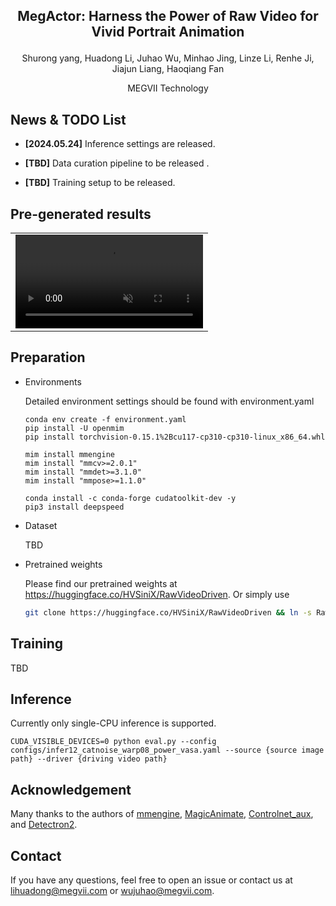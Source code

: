 ## <p align=center>MegActor: Harness the Power of Raw Video for Vivid Portrait Animation</p>

<p align=center>Shurong yang, Huadong Li, Juhao Wu, Minhao Jing, Linze Li, Renhe Ji, Jiajun Liang, Haoqiang Fan</p>

<p align=center>MEGVII Technology</p>

## News & TODO List
- **[2024.05.24]** Inference settings are released.

- **[TBD]** Data curation pipeline to be released .

- **[TBD]** Training setup to be released.

## Pre-generated results

<table class="center">
<tr>
    <td width=100% style="border: none">
        <video controls autoplay loop src="https://github.com/megvii-research/MegFaceAnimate/assets/29685592/c42abb91-585e-4ef8-acae-69d9ca510ef8
" muted="true"></video>
    </td>
</tr>
</table>

## Preparation
* Environments
  
  Detailed environment settings should be found with environment.yaml
    ```
    conda env create -f environment.yaml
    pip install -U openmim
    pip install torchvision-0.15.1%2Bcu117-cp310-cp310-linux_x86_64.whl
    
    mim install mmengine
    mim install "mmcv>=2.0.1"
    mim install "mmdet>=3.1.0"
    mim install "mmpose>=1.1.0"
    
    conda install -c conda-forge cudatoolkit-dev -y
    pip3 install deepspeed
    ```
* Dataset
  
  TBD
  
* Pretrained weights
  
  Please find our pretrained weights at https://huggingface.co/HVSiniX/RawVideoDriven.
  Or simply use
    ```bash
    git clone https://huggingface.co/HVSiniX/RawVideoDriven && ln -s RawVideoDriven/weights weights
    ```
## Training
TBD
## Inference
Currently only single-CPU inference is supported.

    CUDA_VISIBLE_DEVICES=0 python eval.py --config configs/infer12_catnoise_warp08_power_vasa.yaml --source {source image path} --driver {driving video path}


## Acknowledgement
Many thanks to the authors of [mmengine](https://github.com/open-mmlab/mmengine), [MagicAnimate](https://github.com/magic-research/magic-animate), [Controlnet_aux](https://github.com/huggingface/controlnet_aux), and [Detectron2](https://github.com/facebookresearch/detectron2).



## Contact
If you have any questions, feel free to open an issue or contact us at lihuadong@megvii.com or wujuhao@megvii.com.

